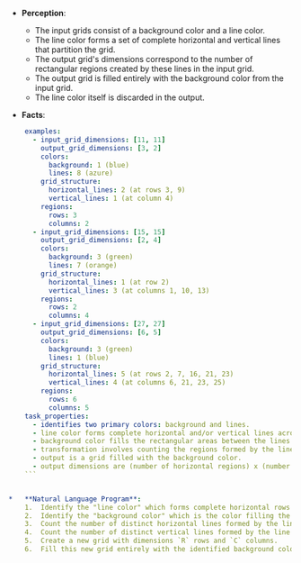 *   **Perception**:
    *   The input grids consist of a background color and a line color.
    *   The line color forms a set of complete horizontal and vertical lines that partition the grid.
    *   The output grid's dimensions correspond to the number of rectangular regions created by these lines in the input grid.
    *   The output grid is filled entirely with the background color from the input grid.
    *   The line color itself is discarded in the output.

*   **Facts**:
    
```yaml
    examples:
      - input_grid_dimensions: [11, 11]
        output_grid_dimensions: [3, 2]
        colors:
          background: 1 (blue)
          lines: 8 (azure)
        grid_structure:
          horizontal_lines: 2 (at rows 3, 9)
          vertical_lines: 1 (at column 4)
        regions:
          rows: 3
          columns: 2
      - input_grid_dimensions: [15, 15]
        output_grid_dimensions: [2, 4]
        colors:
          background: 3 (green)
          lines: 7 (orange)
        grid_structure:
          horizontal_lines: 1 (at row 2)
          vertical_lines: 3 (at columns 1, 10, 13)
        regions:
          rows: 2
          columns: 4
      - input_grid_dimensions: [27, 27]
        output_grid_dimensions: [6, 5]
        colors:
          background: 3 (green)
          lines: 1 (blue)
        grid_structure:
          horizontal_lines: 5 (at rows 2, 7, 16, 21, 23)
          vertical_lines: 4 (at columns 6, 21, 23, 25)
        regions:
          rows: 6
          columns: 5
    task_properties:
      - identifies two primary colors: background and lines.
      - line color forms complete horizontal and/or vertical lines across the grid.
      - background color fills the rectangular areas between the lines.
      - transformation involves counting the regions formed by the lines.
      - output is a grid filled with the background color.
      - output dimensions are (number of horizontal regions) x (number of vertical regions).
    ```


*   **Natural Language Program**:
    1.  Identify the "line color" which forms complete horizontal rows or complete vertical columns within the input grid.
    2.  Identify the "background color" which is the color filling the rectangular areas *not* occupied by the line color. (It's usually the most frequent color that isn't the line color).
    3.  Count the number of distinct horizontal lines formed by the line color. Let this count be `H`. The number of rows in the output grid will be `R = H + 1`.
    4.  Count the number of distinct vertical lines formed by the line color. Let this count be `V`. The number of columns in the output grid will be `C = V + 1`.
    5.  Create a new grid with dimensions `R` rows and `C` columns.
    6.  Fill this new grid entirely with the identified background color.